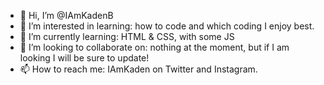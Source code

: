 - 👋 Hi, I’m @IAmKadenB
- 👀 I’m interested in learning: how to code and which coding I enjoy best.
- 🌱 I’m currently learning: HTML & CSS, with some JS
- 💞️ I’m looking to collaborate on: nothing at the moment, but if I am looking I will be sure to update!
- 📫 How to reach me: IAmKaden on Twitter and Instagram.

<!---
IAmKadenB/IAmKadenB is a ✨ special ✨ repository because its `README.md` (this file) appears on your GitHub profile.
You can click the Preview link to take a look at your changes.
--->
